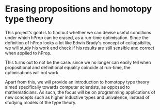 Erasing propositions and homotopy type theory
=============================================

This project's goal is to find out whether we can devise useful
conditions under which hProp can be erased, as a run-time
optimisation. Since the definition of hProp looks a lot like Edwin
Brady's concept of collapsibility, we will study his work and check if
his results are still sensible and correct when applied to hProp.

This turns out to not be the case: since we no longer can easily tell
when propositional and definitional equality coincide at run-time, the
optimisations will not work.

Apart from this, we will provide an introduction to homotopy type
theory aimed specifically towards computer scientists, as opposed to
mathematicians. As such, the focus will be on programming applications
of new concepts such as higher inductive types and univalence, instead
of studying models of the type theory.
